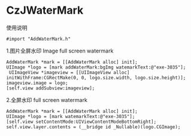 # CzJWaterMark

使用说明

```object-c
#import "AddWaterMark.h"
```
1.图片全屏水印 Image full screen watermark


```object-c
AddWaterMark *mark = [[AddWaterMark alloc] init];
UIImage *logo = [mark addWaterMark:bgImg watemarkText:@"exe-3035"];
 UIImageView *imageview = [[UIImageView alloc] initWithFrame:CGRectMake(0, 0, logo.size.width, logo.size.height)];
imageview.image = logo;
[self.view addSubview:imageview];
```

2.全屏水印  full screen watermark

```object-c
AddWaterMark *mark = [[AddWaterMark alloc] init];
UIImage *logo = [mark watemarkText:@"exe-3035"];
[self.view setContentMode:UIViewContentModeBottomRight];
self.view.layer.contents = (__bridge id _Nullable)(logo.CGImage);
```